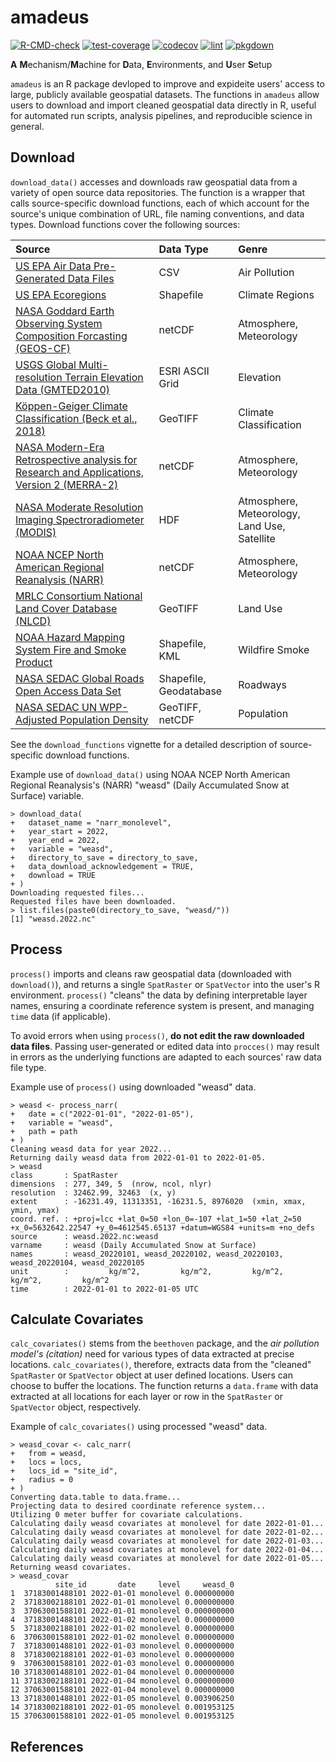 # amadeus

[![R-CMD-check](https://github.com/Spatiotemporal-Exposures-and-Toxicology/amadeus/actions/workflows/check-standard.yaml/badge.svg)](https://github.com/Spatiotemporal-Exposures-and-Toxicology/amadeus/actions/workflows/check-standard.yaml)
[![test-coverage](https://github.com/Spatiotemporal-Exposures-and-Toxicology/amadeus/actions/workflows/test-coverage.yaml/badge.svg)](https://github.com/Spatiotemporal-Exposures-and-Toxicology/amadeus/actions/workflows/test-coverage.yaml)
[![codecov](https://codecov.io/gh/Spatiotemporal-Exposures-and-Toxicology/amadeus/graph/badge.svg?token=enftVpFDNF)](https://codecov.io/gh/Spatiotemporal-Exposures-and-Toxicology/amadeus)
[![lint](https://github.com/Spatiotemporal-Exposures-and-Toxicology/amadeus/actions/workflows/lint.yaml/badge.svg)](https://github.com/Spatiotemporal-Exposures-and-Toxicology/amadeus/actions/workflows/lint.yaml)
[![pkgdown](https://github.com/Spatiotemporal-Exposures-and-Toxicology/amadeus/actions/workflows/pkgdown.yaml/badge.svg)](https://github.com/Spatiotemporal-Exposures-and-Toxicology/amadeus/actions/workflows/pkgdown.yaml)

**A** **M**echanism/**M**achine for **D**ata, **E**nvironments, and **U**ser **S**etup

`amadeus` is an R package devloped to improve and expideite users' access to large, publicly available geospatial datasets. The functions in `amadeus` allow users to download and import cleaned geospatial data directly in R, useful for automated run scripts, analysis pipelines, and reproducible science in general.

## Download

`download_data()` accesses and downloads raw geospatial data from a variety of open source data repositories. The function is a wrapper that calls source-specific download functions, each of which account for the source's unique combination of URL, file naming conventions, and data types. Download functions cover the following sources:

| Source | Data Type | Genre |
| :--- | :--- | :--- |
| [US EPA Air Data Pre-Generated Data Files](https://aqs.epa.gov/aqsweb/airdata/download_files.html) | CSV | Air Pollution |
| [US EPA Ecoregions](https://www.epa.gov/eco-research/ecoregion) | Shapefile | Climate Regions |
| [NASA Goddard Earth Observing System Composition Forcasting (GEOS-CF)](https://gmao.gsfc.nasa.gov/GEOS_systems/) | netCDF | Atmosphere, Meteorology |
| [USGS Global Multi-resolution Terrain Elevation Data (GMTED2010)](https://www.usgs.gov/coastal-changes-and-impacts/gmted2010) | ESRI ASCII Grid | Elevation |
| [Köppen-Geiger Climate Classification (Beck et al., 2018)](https://www.nature.com/articles/sdata2018214) | GeoTIFF | Climate Classification |
| [NASA Modern-Era Retrospective analysis for Research and Applications, Version 2 (MERRA-2)](https://www.nature.com/articles/sdata2018214) | netCDF | Atmosphere, Meteorology |
| [NASA Moderate Resolution Imaging Spectroradiometer (MODIS)](https://modis.gsfc.nasa.gov/data/) | HDF | Atmosphere, Meteorology, Land Use, Satellite |
| [NOAA NCEP North American Regional Reanalysis (NARR)](https://psl.noaa.gov/data/gridded/data.narr.html) | netCDF | Atmosphere, Meteorology |
| [MRLC Consortium National Land Cover Database (NLCD)](https://www.mrlc.gov/data) | GeoTIFF | Land Use |
| [NOAA Hazard Mapping System Fire and Smoke Product](https://www.ospo.noaa.gov/Products/land/hms.html#0) | Shapefile, KML | Wildfire Smoke |
| [NASA SEDAC Global Roads Open Access Data Set](https://sedac.ciesin.columbia.edu/data/set/groads-global-roads-open-access-v1/data-download) | Shapefile, Geodatabase | Roadways |
| [NASA SEDAC UN WPP-Adjusted Population Density](https://sedac.ciesin.columbia.edu/data/set/gpw-v4-population-density-adjusted-to-2015-unwpp-country-totals-rev11) | GeoTIFF, netCDF | Population |

See the `download_functions` vignette for a detailed description of source-specific download functions.

Example use of `download_data()` using NOAA NCEP North American Regional Reanalysis's (NARR) "weasd" (Daily Accumulated Snow at Surface) variable.

```
> download_data(
+   dataset_name = "narr_monolevel",
+   year_start = 2022,
+   year_end = 2022,
+   variable = "weasd",
+   directory_to_save = directory_to_save,
+   data_download_acknowledgement = TRUE,
+   download = TRUE
+ )
Downloading requested files...
Requested files have been downloaded.
> list.files(paste0(directory_to_save, "weasd/"))
[1] "weasd.2022.nc"
```

## Process

`process()` imports and cleans raw geospatial data (downloaded with `download()`), and returns a single `SpatRaster` or `SpatVector` into the user's R environment. `process()` "cleans" the data by defining interpretable layer names, ensuring a coordinate reference system is present, and managing `time` data (if applicable).

To avoid errors when using `process()`, **do not edit the raw downloaded data files**. Passing user-generated or edited data into `procces()` may result in errors as the underlying functions are adapted to each sources' raw data file type.

Example use of `process()` using downloaded "weasd" data.

```
> weasd <- process_narr(
+   date = c("2022-01-01", "2022-01-05"),
+   variable = "weasd",
+   path = path
+ )
Cleaning weasd data for year 2022...
Returning daily weasd data from 2022-01-01 to 2022-01-05.
> weasd
class       : SpatRaster 
dimensions  : 277, 349, 5  (nrow, ncol, nlyr)
resolution  : 32462.99, 32463  (x, y)
extent      : -16231.49, 11313351, -16231.5, 8976020  (xmin, xmax, ymin, ymax)
coord. ref. : +proj=lcc +lat_0=50 +lon_0=-107 +lat_1=50 +lat_2=50 +x_0=5632642.22547 +y_0=4612545.65137 +datum=WGS84 +units=m +no_defs 
source      : weasd.2022.nc:weasd 
varname     : weasd (Daily Accumulated Snow at Surface) 
names       : weasd_20220101, weasd_20220102, weasd_20220103, weasd_20220104, weasd_20220105 
unit        :         kg/m^2,         kg/m^2,         kg/m^2,         kg/m^2,         kg/m^2 
time        : 2022-01-01 to 2022-01-05 UTC 
```

## Calculate Covariates

`calc_covariates()` stems from the `beethoven` package, and the *air pollution model's (citation)* need for various types of data extracted at precise locations. `calc_covariates()`, therefore, extracts data from the "cleaned" `SpatRaster` or `SpatVector` object at user defined locations. Users can choose to buffer the locations. The function returns a `data.frame` with data extracted at all locations for each layer or row in the `SpatRaster` or `SpatVector` object, respectively.

Example of `calc_covariates()` using processed "weasd" data.

```
> weasd_covar <- calc_narr(
+   from = weasd,
+   locs = locs,
+   locs_id = "site_id",
+   radius = 0
+ )
Converting data.table to data.frame...
Projecting data to desired coordinate reference system...
Utilizing 0 meter buffer for covariate calculations.
Calculating daily weasd covariates at monolevel for date 2022-01-01...
Calculating daily weasd covariates at monolevel for date 2022-01-02...
Calculating daily weasd covariates at monolevel for date 2022-01-03...
Calculating daily weasd covariates at monolevel for date 2022-01-04...
Calculating daily weasd covariates at monolevel for date 2022-01-05...
Returning weasd covariates.
> weasd_covar
          site_id       date     level     weasd_0
1  37183001488101 2022-01-01 monolevel 0.000000000
2  37183002188101 2022-01-01 monolevel 0.000000000
3  37063001588101 2022-01-01 monolevel 0.000000000
4  37183001488101 2022-01-02 monolevel 0.000000000
5  37183002188101 2022-01-02 monolevel 0.000000000
6  37063001588101 2022-01-02 monolevel 0.000000000
7  37183001488101 2022-01-03 monolevel 0.000000000
8  37183002188101 2022-01-03 monolevel 0.000000000
9  37063001588101 2022-01-03 monolevel 0.000000000
10 37183001488101 2022-01-04 monolevel 0.000000000
11 37183002188101 2022-01-04 monolevel 0.000000000
12 37063001588101 2022-01-04 monolevel 0.000000000
13 37183001488101 2022-01-05 monolevel 0.003906250
14 37183002188101 2022-01-05 monolevel 0.001953125
15 37063001588101 2022-01-05 monolevel 0.001953125
```
## References
